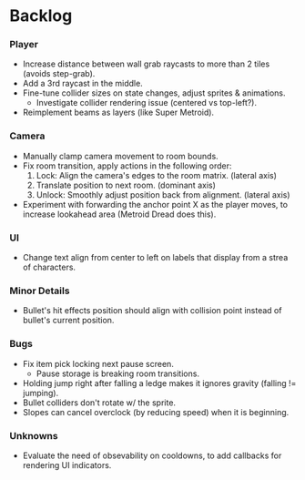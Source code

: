 # Backlog

### Player
- Increase distance between wall grab raycasts to more than 2 tiles (avoids step-grab).
- Add a 3rd raycast in the middle.
- Fine-tune collider sizes on state changes, adjust sprites & animations.
    - Investigate collider rendering issue (centered vs top-left?).
- Reimplement beams as layers (like Super Metroid).

### Camera
- Manually clamp camera movement to room bounds.
- Fix room transition, apply actions in the following order: 
    1. Lock: Align the camera's edges to the room matrix. (lateral axis)
    2. Translate position to next room. (dominant axis)
    3. Unlock: Smoothly adjust position back from alignment. (lateral axis)
- Experiment with forwarding the anchor point X as the player moves, to increase lookahead area (Metroid Dread does this).

### UI
- Change text align from center to left on labels that display from a strea of characters.

### Minor Details
- Bullet's hit effects position should align with collision point instead of bullet's current position.

### Bugs
- Fix item pick locking next pause screen.
    - Pause storage is breaking room transitions.
- Holding jump right after falling a ledge makes it ignores gravity (falling != jumping). 
- Bullet colliders don't rotate w/ the sprite.
- Slopes can cancel overclock (by reducing speed) when it is beginning.

### Unknowns
- Evaluate the need of obsevability on cooldowns, to add callbacks for rendering UI indicators.